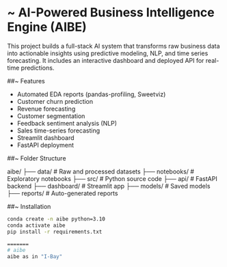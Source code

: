 # ~ AI-Powered Business Intelligence Engine (AIBE)

This project builds a full-stack AI system that transforms raw business data into actionable insights using predictive modeling, NLP, and time series forecasting. It includes an interactive dashboard and deployed API for real-time predictions.


##~ Features

- Automated EDA reports (pandas-profiling, Sweetviz)
- Customer churn prediction
- Revenue forecasting
- Customer segmentation
- Feedback sentiment analysis (NLP)
- Sales time-series forecasting
- Streamlit dashboard
- FastAPI deployment


##~ Folder Structure

aibe/
├── data/ # Raw and processed datasets
├── notebooks/ # Exploratory notebooks
├── src/ # Python source code
├── api/ # FastAPI backend
├── dashboard/ # Streamlit app
├── models/ # Saved models
├── reports/ # Auto-generated reports


##~ Installation

```bash
conda create -n aibe python=3.10
conda activate aibe
pip install -r requirements.txt

=======
# aibe
aibe as in "I-Bay"
